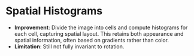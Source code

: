 # Spatial Histograms

- **Improvement**: Divide the image into cells and compute histograms for each cell, capturing spatial layout. This retains both appearance and spatial information, often based on gradients rather than color.
- **Limitation**: Still not fully invariant to rotation.
